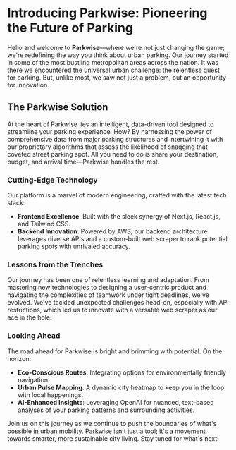 # Introducing Parkwise: Pioneering the Future of Parking

Hello and welcome to **Parkwise**—where we're not just changing the game; we're redefining the way you think about urban parking. Our journey started in some of the most bustling metropolitan areas across the nation. It was there we encountered the universal urban challenge: the relentless quest for parking. But, unlike most, we saw not just a problem, but an opportunity for innovation.

## The Parkwise Solution

At the heart of Parkwise lies an intelligent, data-driven tool designed to streamline your parking experience. How? By harnessing the power of comprehensive data from major parking structures and intertwining it with our proprietary algorithms that assess the likelihood of snagging that coveted street parking spot. All you need to do is share your destination, budget, and arrival time—Parkwise handles the rest.

### Cutting-Edge Technology

Our platform is a marvel of modern engineering, crafted with the latest tech stack:
- **Frontend Excellence**: Built with the sleek synergy of Next.js, React.js, and Tailwind CSS.
- **Backend Innovation**: Powered by AWS, our backend architecture leverages diverse APIs and a custom-built web scraper to rank potential parking spots with unrivaled accuracy.

### Lessons from the Trenches

Our journey has been one of relentless learning and adaptation. From mastering new technologies to designing a user-centric product and navigating the complexities of teamwork under tight deadlines, we've evolved. We've tackled unexpected challenges head-on, especially with API restrictions, which led us to innovate with a versatile web scraper as our ace in the hole.

### Looking Ahead

The road ahead for Parkwise is bright and brimming with potential. On the horizon:
- **Eco-Conscious Routes**: Integrating options for environmentally friendly navigation.
- **Urban Pulse Mapping**: A dynamic city heatmap to keep you in the loop with local happenings.
- **AI-Enhanced Insights**: Leveraging OpenAI for nuanced, text-based analyses of your parking patterns and surrounding activities.

Join us on this journey as we continue to push the boundaries of what's possible in urban mobility. Parkwise isn't just a tool; it's a movement towards smarter, more sustainable city living. Stay tuned for what's next!

